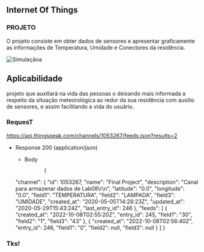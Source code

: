 

## Internet Of Things


### PROJETO

O projeto consiste em obter dados de sensores e apresentar graficamente as informações de Temperatura, Umidade e Conectores da residência.

![Simulaçãoa](https://user-images.githubusercontent.com/63813811/194684410-e9b8af83-f2b4-47ad-8d09-da22dfc13b7f.png)

## Aplicabilidade



projeto que auxiliará na vida das pessoas o deixando mais informada a respeito da situação meteorológica ao redor da sua residência com auxílio de sensores, e assim facilitando a vida do usuário.

### RequesT

 https://api.thingspeak.com/channels/1053267/feeds.json?results=2
  
+ Response 200 (application/json)

    + Body

            
                 {
  "channel": {
    "id": 1053267,
    "name": "Final Project",
    "description": "Canal para armazenar dados de Lab08\r\n",
    "latitude": "0.0",
    "longitude": "0.0",
    "field1": "TEMPERATURA",
    "field2": "LAMPADA",
    "field3": "UMIDADE",
    "created_at": "2020-05-05T14:28:23Z",
    "updated_at": "2020-05-29T15:43:24Z",
    "last_entry_id": 246
  },
  "feeds": [
    {
      "created_at": "2022-10-08T02:55:20Z",
      "entry_id": 245,
      "field1": "30",
      "field2": "1",
      "field3": "43"
    },
    {
      "created_at": "2022-10-08T02:56:40Z",
      "entry_id": 246,
      "field1": "0",
      "field2": null,
      "field3": null
    }
  ]
}
           

### Tks!
